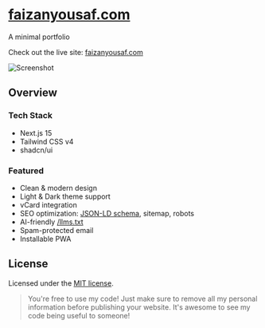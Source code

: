# [faizanyousaf.com](https://faizanyousaf.com)

A minimal portfolio

Check out the live site: [faizanyousaf.com](https://faizanyousaf.com)

<picture>
  <source media="(prefers-color-scheme: dark)" srcset="/images/screenshot-desktop-dark.webp">
  <source media="(prefers-color-scheme: light)" srcset="/images/screenshot-desktop-light.webp">
  <img src="/images/screenshot-desktop-light.webp" alt="Screenshot">
</picture>

## Overview

### Tech Stack

- Next.js 15
- Tailwind CSS v4
- shadcn/ui

### Featured

- Clean & modern design
- Light & Dark theme support
- vCard integration
- SEO optimization: [JSON-LD schema](https://json-ld.org), sitemap, robots
- AI-friendly [/llms.txt](https://llmstxt.org)
- Spam-protected email
- Installable PWA

## License

Licensed under the [MIT license](./LICENSE).

> You're free to use my code! Just make sure to remove all my personal information before publishing your website. It's awesome to see my code being useful to someone!

<!-- GitAds-Verify: QICCAB4PFWV9MHUGPGPN5B2I8SAXLAOK -->
